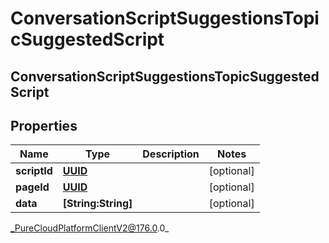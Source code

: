 # ConversationScriptSuggestionsTopicSuggestedScript

## ConversationScriptSuggestionsTopicSuggestedScript

## Properties

|Name | Type | Description | Notes|
|------------ | ------------- | ------------- | -------------|
| **scriptId** | [**UUID**](UUID) |  | [optional] |
| **pageId** | [**UUID**](UUID) |  | [optional] |
| **data** | **[String:String]** |  | [optional] |



_PureCloudPlatformClientV2@176.0.0_
